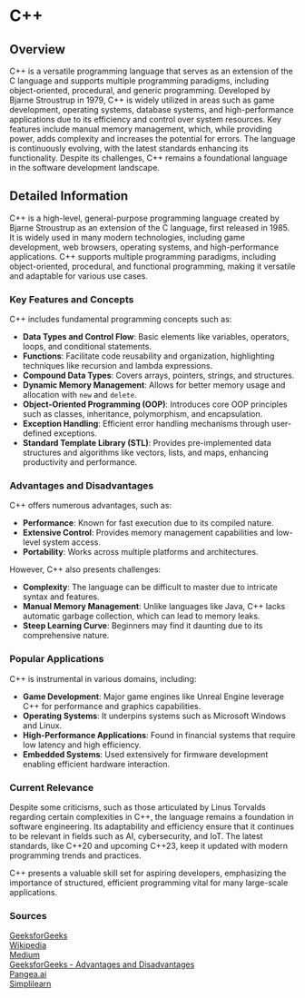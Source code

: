 # C++

## Overview

C++ is a versatile programming language that serves as an extension of the C language and supports multiple programming paradigms, including object-oriented, procedural, and generic programming. Developed by Bjarne Stroustrup in 1979, C++ is widely utilized in areas such as game development, operating systems, database systems, and high-performance applications due to its efficiency and control over system resources. Key features include manual memory management, which, while providing power, adds complexity and increases the potential for errors. The language is continuously evolving, with the latest standards enhancing its functionality. Despite its challenges, C++ remains a foundational language in the software development landscape.

## Detailed Information

C++ is a high-level, general-purpose programming language created by Bjarne Stroustrup as an extension of the C language, first released in 1985. It is widely used in many modern technologies, including game development, web browsers, operating systems, and high-performance applications. C++ supports multiple programming paradigms, including object-oriented, procedural, and functional programming, making it versatile and adaptable for various use cases.

### Key Features and Concepts

C++ includes fundamental programming concepts such as:
- **Data Types and Control Flow**: Basic elements like variables, operators, loops, and conditional statements.
- **Functions**: Facilitate code reusability and organization, highlighting techniques like recursion and lambda expressions.
- **Compound Data Types**: Covers arrays, pointers, strings, and structures.
- **Dynamic Memory Management**: Allows for better memory usage and allocation with `new` and `delete`.
- **Object-Oriented Programming (OOP)**: Introduces core OOP principles such as classes, inheritance, polymorphism, and encapsulation.
- **Exception Handling**: Efficient error handling mechanisms through user-defined exceptions.
- **Standard Template Library (STL)**: Provides pre-implemented data structures and algorithms like vectors, lists, and maps, enhancing productivity and performance.

### Advantages and Disadvantages

C++ offers numerous advantages, such as:
- **Performance**: Known for fast execution due to its compiled nature.
- **Extensive Control**: Provides memory management capabilities and low-level system access.
- **Portability**: Works across multiple platforms and architectures.

However, C++ also presents challenges:
- **Complexity**: The language can be difficult to master due to intricate syntax and features.
- **Manual Memory Management**: Unlike languages like Java, C++ lacks automatic garbage collection, which can lead to memory leaks.
- **Steep Learning Curve**: Beginners may find it daunting due to its comprehensive nature.

### Popular Applications

C++ is instrumental in various domains, including:
- **Game Development**: Major game engines like Unreal Engine leverage C++ for performance and graphics capabilities.
- **Operating Systems**: It underpins systems such as Microsoft Windows and Linux.
- **High-Performance Applications**: Found in financial systems that require low latency and high efficiency.
- **Embedded Systems**: Used extensively for firmware development enabling efficient hardware interaction.

### Current Relevance

Despite some criticisms, such as those articulated by Linus Torvalds regarding certain complexities in C++, the language remains a foundation in software engineering. Its adaptability and efficiency ensure that it continues to be relevant in fields such as AI, cybersecurity, and IoT. The latest standards, like C++20 and upcoming C++23, keep it updated with modern programming trends and practices.

C++ presents a valuable skill set for aspiring developers, emphasizing the importance of structured, efficient programming vital for many large-scale applications.

### Sources
[GeeksforGeeks](https://www.geeksforgeeks.org/c-plus-plus/)  
[Wikipedia](https://en.wikipedia.org/wiki/C%2B%2B)  
[Medium](https://medium.com/@jankammerath/linus-torvalds-critique-of-c-a-comprehensive-review-ea8374084abf)  
[GeeksforGeeks - Advantages and Disadvantages](https://www.geeksforgeeks.org/advantages-and-disadvantages-of-cpp/)  
[Pangea.ai](https://pangea.ai/resources/a-comprehensive-guide-to-c-advantages-and-disadvantages)  
[Simplilearn](https://www.simplilearn.com/tutorials/cpp-tutorial/top-uses-of-c-plus-plus-programming)

